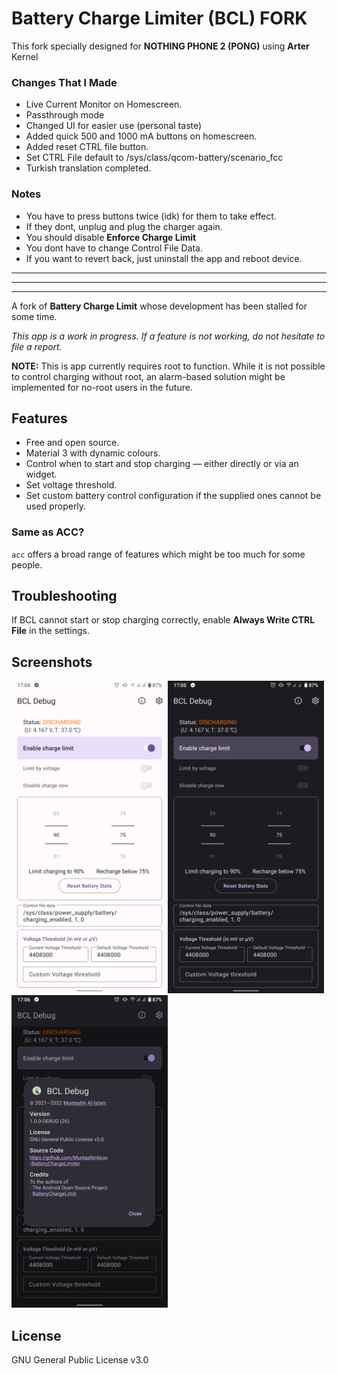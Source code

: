 # Battery Charge Limiter (BCL) FORK

This fork specially designed for **NOTHING PHONE 2 (PONG)** using **Arter** Kernel


### Changes That I Made 
- Live Current Monitor on Homescreen.
- Passthrough mode
- Changed UI for easier use (personal taste)
- Added quick 500 and 1000 mA buttons on homescreen.
- Added reset CTRL file button.
- Set CTRL File default to /sys/class/qcom-battery/scenario_fcc
- Turkish translation completed.

### Notes
- You have to press buttons twice (idk) for them to take effect.
 - If they dont, unplug and plug the charger again.
- You should disable **Enforce Charge Limit**
- You dont have to change Control File Data.
- If you want to revert back, just uninstall the app and reboot device.


------------------------------------------------------------------------------------------------
------------------------------------------------------------------------------------
-------------------------------------------------------------------------------------
A fork of **Battery Charge Limit** whose development has been stalled for some time.

_This app is a work in progress. If a feature is not working, do not hesitate to file a report._

**NOTE:** This is app currently requires root to function. While it is not possible to control charging without root, an alarm-based solution might be implemented for no-root users in the future.

## Features
- Free and open source.
- Material 3 with dynamic colours.
- Control when to start and stop charging — either directly or via an widget.
- Set voltage threshold.
- Set custom battery control configuration if the supplied ones cannot be used properly.

### Same as ACC?
`acc` offers a broad range of features which might be too much for some people.

## Troubleshooting
If BCL cannot start or stop charging correctly, enable **Always Write CTRL File** in the settings.

## Screenshots

<img src="fastlane/metadata/android/en-US/images/phoneScreenshots/1.png" height="500dp" /><img src="fastlane/metadata/android/en-US/images/phoneScreenshots/2.png" height="500dp" /><img src="fastlane/metadata/android/en-US/images/phoneScreenshots/3.png" height="500dp" />

## License

GNU General Public License v3.0
